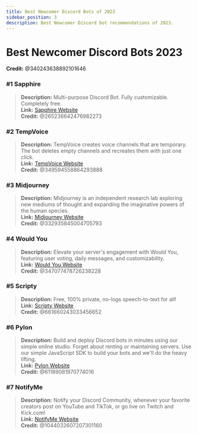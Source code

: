 ```yaml
---
title: Best Newcomer Discord Bots of 2023
sidebar_position: 3
description: Best Newcomer Discord bot recommendations of 2023.
---
```


# Best Newcomer Discord Bots 2023
**Credit:** @340243638892101646

### #1 Sapphire

> **Description:** Multi-purpose Discord Bot. Fully customizable. Completely free. <br/>
**Link:**  [Sapphire Website](https://sapph.xyz/)  <br/>
**Credit:** @265236642476982273

### #2 TempVoice

> **Description:** TempVoice creates voice channels that are temporary. The bot deletes empty channels and recreates them with just one click. <br/>
**Link:**  [TempVoice Website](https://tempvoice.xyz/)  <br/>
**Credit:** @349594558864293888

### #3 Midjourney

> **Description:** Midjourney is an independent research lab exploring new mediums of thought and expanding the imaginative powers of the human species. <br/>
**Link:**  [Midjourney Website](https://www.midjourney.com/)  <br/>
**Credit:** @332935845004705793

### #4 Would You

> **Description:** Elevate your server's engagement with Would You, featuring user voting, daily messages, and customizability. <br/>
**Link:**  [Would You Website](https://wouldyoubot.gg/)  <br/>
**Credit:** @347077478726238228

### #5 Scripty

> **Description:** Free, 100% private, no-logs speech-to-text for all! <br/>
**Link:**  [Scripty Website](https://scripty.org/)  <br/>
**Credit:** @661660243033456652

### #6 Pylon

> **Description:** Build and deploy Discord bots in minutes using our simple online studio. Forget about renting or maintaining servers. Use our simple JavaScript SDK to build your bots and we'll do the heavy lifting. <br/>
**Link:**  [Pylon Website](https://pylon.bot/)  <br/>
**Credit:** @61189081970774016
 
### #7 NotifyMe

> **Description:** Notify your Discord Community, whenever your favorite creators post on YouTube and TikTok, or go live on Twitch and Kick.com! <br/>
**Link:**  [NotifyMe Website](https://notifymebot.com/)  <br/>
**Credit:** @1044032607207301160
